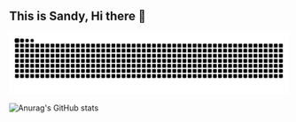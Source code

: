 ## This is Sandy, Hi there 👋

<picture>
  <source media="(prefers-color-scheme: dark)" srcset="https://raw.githubusercontent.com/SandykidYao/SandykidYao/output/github-contribution-grid-snake-dark.svg">
  <source media="(prefers-color-scheme: light)" srcset="https://raw.githubusercontent.com/SandykidYao/SandykidYao/output/github-contribution-grid-snake.svg">
  <img alt="github contribution grid snake animation" src="https://raw.githubusercontent.com/SandykidYao/SandykidYao/output/github-contribution-grid-snake.svg">
</picture>

![Anurag's GitHub stats](https://github-readme-stats.vercel.app/api?username=SandyKidYao&show_icons=true&theme=onedark&count_private=true)

<!--
**SandyKidYao/SandyKidYao** is a ✨ _special_ ✨ repository because its `README.md` (this file) appears on your GitHub profile.

Here are some ideas to get you started:

- 🔭 I’m currently working on ...
- 🌱 I’m currently learning ...
- 👯 I’m looking to collaborate on ...
- 🤔 I’m looking for help with ...
- 💬 Ask me about ...
- 📫 How to reach me: ...
- 😄 Pronouns: ...
- ⚡ Fun fact: ...
-->
